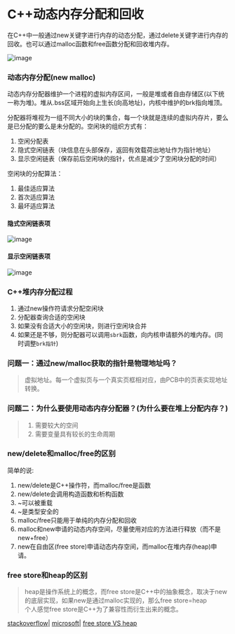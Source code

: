 # C++动态内存分配和回收

在C++中一般通过new关键字进行内存的动态分配，通过delete关键字进行内存的回收。也可以通过malloc函数和free函数分配和回收堆内存。

![image](https://github.com/user-attachments/assets/f09b2e08-b945-4421-85e7-9fd6f4c13b2e)


### 动态内存分配(new malloc)
动态内存分配器维护一个进程的虚拟内存区间，一般是堆或者自由存储区(以下统一称为堆)。堆从.bss区域开始向上生长(向高地址)，内核中维护的brk指向堆顶。

分配器将堆视为一组不同大小的块的集合，每一个块就是连续的虚拟内存片，要么是已分配的要么是未分配的。空闲块的组织方式有：
1. 空闲分配表 
2. 隐式空闲链表（块信息在头部保存，返回有效载荷出地址作为指针地址）
3. 显示空闲链表（保存前后空闲块的指针，优点是减少了空闲块分配的时间）

空闲块的分配算法：
1. 最佳适应算法
2. 首次适应算法
3. 最坏适应算法

#### 隐式空闲链表项
![image](https://github.com/user-attachments/assets/275884f1-73f3-4e40-a05c-e36d17e8fd3e)

#### 显示空闲链表项
![image](https://github.com/user-attachments/assets/ac56c602-3d7b-48f6-915a-209ad06cac83)


### C++堆内存分配过程

1. 通过new操作符请求分配空闲块
2. 分配器查询合适的空闲块
3. 如果没有合适大小的空闲块，则进行空闲块合并
4. 如果还是不够，则分配器可以调用```sbrk```函数，向内核申请额外的堆内存。(同时调整```brk指针```)



### 问题一：通过new/malloc获取的指针是物理地址吗？

> 虚拟地址。每一个虚拟页与一个真实页框相对应，由PCB中的页表实现地址转换。

### 问题二：为什么要使用动态内存分配器？(为什么要在堆上分配内存？)

> 1. 需要较大的空间
> 2. 需要变量具有较长的生命周期

### new/delete和malloc/free的区别

简单的说:
1. new/delete是C++操作符，而malloc/free是函数
2. new/delete会调用构造函数和析构函数
3. ~可以被重载
4. ~是类型安全的
5. malloc/free只能用于单纯的内存分配和回收
6. malloc和new申请的动态内存空间，尽量使用对应的方法进行释放（而不是new+free）
7. new在自由区(free store)申请动态内存空间，而malloc在堆内存(heap)申请。

### free store和heap的区别

> heap是操作系统上的概念，而free store是C++中的抽象概念，取决于new的底层实现，如果new是通过malloc实现的，那么free store=heap \
> 个人感觉free store是C++为了兼容性而衍生出来的概念。


[stackoverflow](https://stackoverflow.com/questions/240212/what-is-the-difference-between-new-delete-and-malloc-free)|
[microsoft](https://learn.microsoft.com/en-us/cpp/cpp/new-operator-cpp?view=msvc-170)|
[free store VS heap](https://www.cnblogs.com/QG-whz/p/5060894.html)
